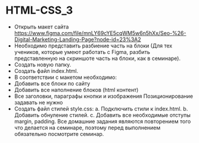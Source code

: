 # HTML-CSS_3
- Открыть макет сайта https://www.figma.com/file/mnLY69cYE5cqWM5w6n5hXx/Seo-%26-Digital-Marketing-Landing-Page?node-id=23%3A2
- Необходимо представить разбиение часть на блоки (Для тех учеников, которые умеют работать с Figma, разбить представленную на скриншоте часть на блоки, как в семинаре).
- Создать новую папку.
- Создать файл index.html.
- В соответствии с макетом необходимо:
- Добавить все блоки по сайту
- Добавить все наполнение блоков (html контент)
- Все заголовки, параграфы кнопки и изображения Позиционирование задавать не нужно
- Создать файл стилей style.css: a. Подключить стили к index.html. b. Добавить обнуление стилей. c. 
Добавить все необходимые отступы margin, padding. Все домашние задания являются повторением того что делается на семинаре, поэтому перед выполнением обязательно посмотрите семинар.
